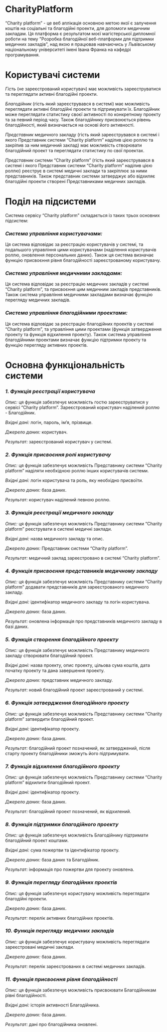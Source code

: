# CharityPlatform
“Charity platform” - це веб аплікація основною метою якої є залучення коштів на соціальні та благодійні проекти, для допомоги медичним закладам.
Ця платформа є результатом моєї магістерської дипломної роботи на тему "Розробка благодійної веб-платформи для підтримки медичних закладів", над якою я працював навчаючись у Львівському національному університеті імені Івана Франка на кафедрі програмування.

# Користувачі системи
_Гість_ (не зареєстрований користувач) має можливість зареєструватися та переглядати активні благодійні проекти.


_Благодійник_ (гість який зареєструвався в системі) має можливість переглядати активні благодійні проекти та підтримувати їх. Благодійник може переглядати статистику своєї активності по конкретному проекту та за певний період часу.
Також благодійнику присвоюється рівень благодійності, який визначається на основі його активності.


_Представник_ медичного закладу (гість який зареєструвався в системі і якого Представник системи “Charity platform” наділив цією роллю та закріпив за ним медичний заклад) має можливість створювати благодійний проект та переглядати статистику по свої проектах.


_Представник_ системи “Charity platform” (гість який зареєструвався в системі і якого Представник системи “Charity platform” наділив цією роллю) реєструє в системі медичні заклади та закріплює за ними представників.
Також представник системи затверджує або відхиляє благодійні проекти створені Представниками медичних закладів.

# Поділ на підсистеми
Система сервісу “Charity platform” складається із таких трьох основних підсистем:

### _Система управління користувачами:_
Ця система відповідає за реєстрацію користувачів у системі, та подальшого управління цими користувачами (наділення користувачів роллю, оновлення персональних даних). Також ця система визначає функцію присвоєння рівня благодійності зареєстрованому користувачу.


### _Система управління медичними закладами:_
Ця система відповідає за реєстрацію медичних закладів у системі “Charity platform”, та присвоєння цим медичним закладів представників. Також система управління медичними закладами визначає функцію перегляду медичних закладів.

### _Система управління благодійними проектами:_
Ця система відповідає за реєстрацію благодійних проектів у системі “Charity platform”, та управління цими проектами (функція затвердження проекту та функція відхилення проекту). Також система управління благодійними проектами визначає функцію підтримки проекту та функцію перегляду активних проектів.

# Основна функціональність системи
### _1. Функція реєстрації користувача_
_Опис:_ ця функція забезпечує можливість гостю зареєструватися у сервісі “Charity platform”. Зареєстрований користувач наділений роллю - Благодійник.


_Вхідні дані:_ логін, пароль, ім’я, прізвище. 


_Джерело даних:_ користувач.


_Результат:_ зареєстрований користувач у системі.

### _2. Функція присвоєння ролі користувачу_
_Опис:_ ця функція забезпечує можливість Представнику системи “Charity platform” наділяти необхідною роллю інших користувачів системи.


_Вхідні дані:_ логін користувача та роль, яку необхідно присвоїти.


_Джерело даних:_ база даних.


_Результат:_ користувач наділений певною роллю.

### _3. Функція реєстрації медичного закладу_
_Опис:_ ця функція забезпечує можливість Представнику системи “Charity platform” реєструвати в системі медичні заклади.


_Вхідні дані:_ назва медичного закладу та опис.


_Джерело даних:_ Представник системи “Charity platform”.


_Результат:_ медичний заклад зареєстровано в системі “Charity platform”.

### _4. Функція присвоєння представників медичному закладу_
_Опис:_ ця функція забезпечує можливість Представнику системи “Charity platform” додавати представників для зареєстрованого медичного закладу.


_Вхідні дані:_ ідентифікатор медичного закладу та логін користувача.


_Джерело даних:_ база даних.


_Результат:_ оновлена інформація про представників медичного закладу в базі даних.

### _5. Функція створення благодійного проекту_
_Опис:_ ця функція забезпечує можливість Представнику медичного закладу створювати благодійний проект.


_Вхідні дані:_ назва проекту, опис проекту, цільова сума коштів, дата початку проекту та дана завершення проекту.


_Джерело даних:_ представник медичного закладу.


_Результат:_ новий благодійний проект зареєстрований у системі.

### _6. Функція затвердження благодійного проекту_
_Опис:_ ця функція забезпечує можливість Представнику системи “Charity platform” затвердити благодійний проект.


_Вхідні дані:_ ідентифікатор проекту.


_Джерело даних:_ база даних.


_Результат:_ благодійний проект позначений, як затверджений, після старту проекту благодійники зможуть його підтримувати.

### _7. Функція відхилення благодійного проекту_
_Опис:_ ця функція забезпечує можливість Представнику системи “Charity platform” відхилити благодійний проект.


_Вхідні дані:_ ідентифікатор проекту.


_Джерело даних:_ база даних.


_Результат:_ благодійний проект позначений, як відхилений.


### _8. Функція підтримки благодійного проекту_
_Опис:_ ця функція забезпечує можливість Благодійнику підтримати благодійний проект коштами.


_Вхідні дані:_ сума пожертви та ідентифікатор проекту.


_Джерело даних:_ база даних та Благодійник.


_Результат:_ інформація про пожертви для проекту оновлена.

### _9. Функція перегляду благодійних проектів_
_Опис:_ ця функція забезпечує користувачу можливість переглядати благодійні проекти.


_Джерело даних:_ база даних.


_Результат:_ перелік активних благодійних проектів.

### _10. Функція перегляду медичних закладів_
_Опис:_ ця функція забезпечує користувачу можливість переглядати зареєстровані медичні заклади.


_Джерело даних:_ база даних.


_Результат:_ перелік зареєстрованих в системі медичних закладів.

### _11. Функція присвоєння рівня благодійності_
_Опис:_ ця функція забезпечує можливість присвоювати Благодійникам рівні благодійності.


_Вхідні дані:_ історія активності Благодійника.


_Джерело даних:_ база даних.


_Результат:_ дані про благодійника оновлені.
